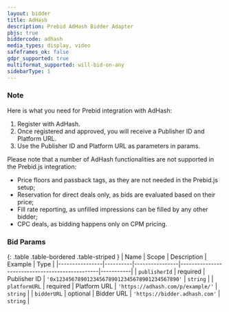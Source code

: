 ```yaml
---
layout: bidder
title: AdHash
description: Prebid AdHash Bidder Adapter
pbjs: true
biddercode: adhash
media_types: display, video
safeframes_ok: false
gdpr_supported: true
multiformat_supported: will-bid-on-any
sidebarType: 1
---
```


### Note

Here is what you need for Prebid integration with AdHash:
1. Register with AdHash.
2. Once registered and approved, you will receive a Publisher ID and Platform URL.
3. Use the Publisher ID and Platform URL as parameters in params.

Please note that a number of AdHash functionalities are not supported in the Prebid.js integration:
* Price floors and passback tags, as they are not needed in the Prebid.js setup;
* Reservation for direct deals only, as bids are evaluated based on their price;
* Fill rate reporting, as unfilled impressions can be filled by any other bidder;
* CPC deals, as bidding happens only on CPM pricing.

### Bid Params

{: .table .table-bordered .table-striped }
| Name           | Scope    | Description    | Example                                        | Type      |
|----------------|----------|----------------|------------------------------------------------|-----------|
| `publisherId`  | required | Publisher ID   | `'0x1234567890123456789012345678901234567890'` | `string`  |
| `platformURL`  | required | Platform URL   | `'https://adhash.com/p/example/'`              | `string`  |
| `bidderURL`    | optional | Bidder URL     | `'https://bidder.adhash.com'`                  | `string`  |
